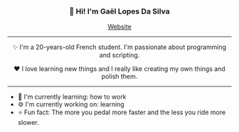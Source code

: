 ﻿<h3 align="center">
    👋 Hi! I'm Gaël Lopes Da Silva
</h3>
<p align="center">
    <a href="https://gael-lopes-da-silva.github.io/MyPortfolio/">Website</a>
</p>

---

<p align="center">
    ✨ I'm a 20-years-old French student. I'm passionate about programming and scripting.
</p>

<p align="center">
    ❤️ I love learning new things and I really like creating my own things and polish them.
</p>

---

- 🌱 I'm currently learning: how to work
- ⚙️ I'm currently working on: learning
- ⭐ Fun fact: The more you pedal more faster and the less you ride more slower.
